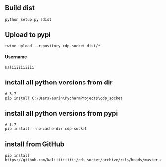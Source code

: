 ## Build dist
```shell
python setup.py sdist
```

## Upload to pypi
```shell
twine upload --repository cdp-socket dist/*
```
#### Username
```
kaliiiiiiiiii
```

## install all python versions from dir
```shell
# 3.7
pip install C:\Users\aurin\PycharmProjects\cdp_socket
```

## install all python versions from pypi
```shell
# 3.7
pip install --no-cache-dir cdp-socket
```

## install from GitHub
```shell
pip install https://github.com/kaliiiiiiiiii/cdp_socket/archive/refs/heads/master.zip
```